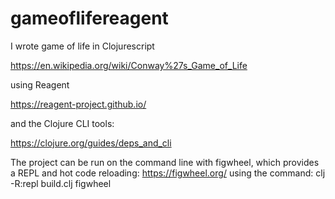 # gameoflifereagent
I wrote game of life in Clojurescript

https://en.wikipedia.org/wiki/Conway%27s_Game_of_Life

using Reagent 

https://reagent-project.github.io/

and the Clojure CLI tools:

https://clojure.org/guides/deps_and_cli

The project can be run on the command line with figwheel, which provides a REPL and hot code reloading:
https://figwheel.org/
using the command:
clj -R:repl build.clj figwheel
